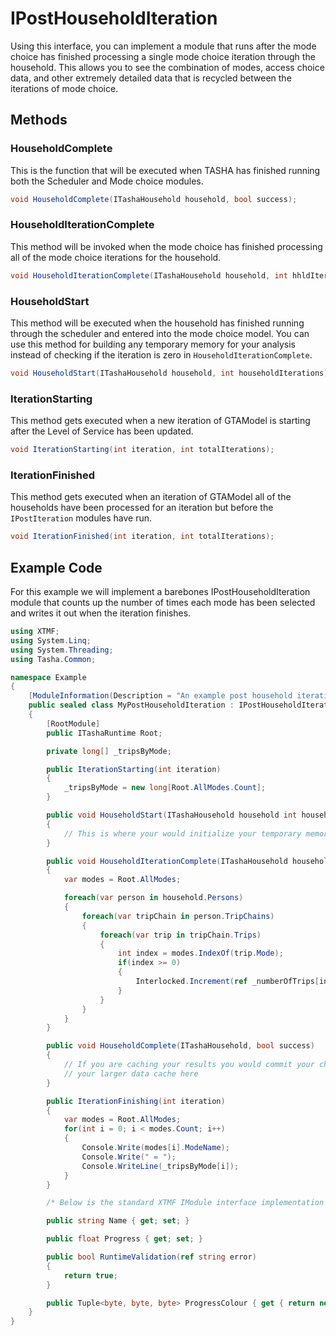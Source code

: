 # IPostHouseholdIteration

Using this interface, you can implement a module that runs after the mode choice has
finished processing a single mode choice iteration through the household.  This allows
you to see the combination of modes, access choice data, and other extremely detailed
data that is recycled between the iterations of mode choice.
    
## Methods

### HouseholdComplete

This is the function that will be executed when TASHA has finished running both
the Scheduler and Mode choice modules.

```cs
void HouseholdComplete(ITashaHousehold household, bool success);
```

### HouseholdIterationComplete

This method will be invoked when the mode choice has finished processing all of the mode choice
iterations for the household.

```cs
void HouseholdIterationComplete(ITashaHousehold household, int hhldIteration, int totalHouseholdIterations);
```

### HouseholdStart

This method will be executed when the household has finished running through the scheduler and entered into
the mode choice model.  You can use this method for building any temporary memory for your analysis
instead of checking if the iteration is zero in `HouseholdIterationComplete`.

```cs
void HouseholdStart(ITashaHousehold household, int householdIterations);
```

### IterationStarting

This method gets executed when a new iteration of GTAModel is starting
after the Level of Service has been updated.

```cs
void IterationStarting(int iteration, int totalIterations);
```

### IterationFinished

This method gets executed when an iteration of GTAModel all of the households have been
processed for an iteration but before the `IPostIteration` modules have run.

```cs
void IterationFinished(int iteration, int totalIterations);
```

## Example Code

For this example we will implement a barebones IPostHouseholdIteration module that counts
up the number of times each mode has been selected and writes it out when the iteration finishes.

```cs
using XTMF;
using System.Linq;
using System.Threading;
using Tasha.Common;

namespace Example
{
    [ModuleInformation(Description = "An example post household iteration module implementation")]
    public sealed class MyPostHouseholdIteration : IPostHouseholdIteration
    {
        [RootModule]
        public ITashaRuntime Root;

        private long[] _tripsByMode;

        public IterationStarting(int iteration)
        {
            _tripsByMode = new long[Root.AllModes.Count];
        }

        public void HouseholdStart(ITashaHousehold household int householdIterations)
        {
            // This is where your would initialize your temporary memory cache
        }

        public void HouseholdIterationComplete(ITashaHousehold household, int iteration, int totalHouseholdIterations)
        {
            var modes = Root.AllModes;

            foreach(var person in household.Persons)
            {
                foreach(var tripChain in person.TripChains)
                {
                    foreach(var trip in tripChain.Trips)
                    {
                        int index = modes.IndexOf(trip.Mode);
                        if(index >= 0)
                        {
                            Interlocked.Increment(ref _numberOfTrips[index]);
                        }
                    }
                }
            }
        }

        public void HouseholdComplete(ITashaHousehold, bool success)
        {
            // If you are caching your results you would commit your changes into
            // your larger data cache here
        }

        public IterationFinishing(int iteration)
        {
            var modes = Root.AllModes;
            for(int i = 0; i < modes.Count; i++)
            {
                Console.Write(modes[i].ModeName);
                Console.Write(" = ");
                Console.WriteLine(_tripsByMode[i]);
            }
        }

        /* Below is the standard XTMF IModule interface implementation */

        public string Name { get; set; }

        public float Progress { get; set; }

        public bool RuntimeValidation(ref string error)
        {
            return true;
        }

        public Tuple<byte, byte, byte> ProgressColour { get { return new Tuple<byte, byte, byte>(50, 150, 50); } }
    }
}
```
